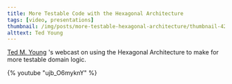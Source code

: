 ```yaml
---
title: More Testable Code with the Hexagonal Architecture
tags: [video, presentations]
thumbnail: /img/posts/more-testable-hexagonal-architecture/thumbnail-420x255.webp
alttext: Ted Young
---
```


<a href="https://twitter.com/jitterted">Ted M. Young</a> 's webcast on using the Hexagonal Architecture
to make for more testable domain logic.

{% youtube "ujb_O6myknY" %}
